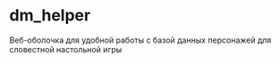 # dm_helper
Веб-оболочка для удобной работы с базой данных персонажей для словестной настольной игры
